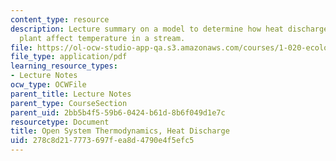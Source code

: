 ```yaml
---
content_type: resource
description: Lecture summary on a model to determine how heat discharges from a power
  plant affect temperature in a stream.
file: https://ol-ocw-studio-app-qa.s3.amazonaws.com/courses/1-020-ecology-ii-engineering-for-sustainability-spring-2008/278c8d217773697fea8d4790e4f5efc5_lec11.pdf
file_type: application/pdf
learning_resource_types:
- Lecture Notes
ocw_type: OCWFile
parent_title: Lecture Notes
parent_type: CourseSection
parent_uid: 2bb5b4f5-59b6-0424-b61d-8b6f049d1e7c
resourcetype: Document
title: Open System Thermodynamics, Heat Discharge
uid: 278c8d21-7773-697f-ea8d-4790e4f5efc5
---
```

